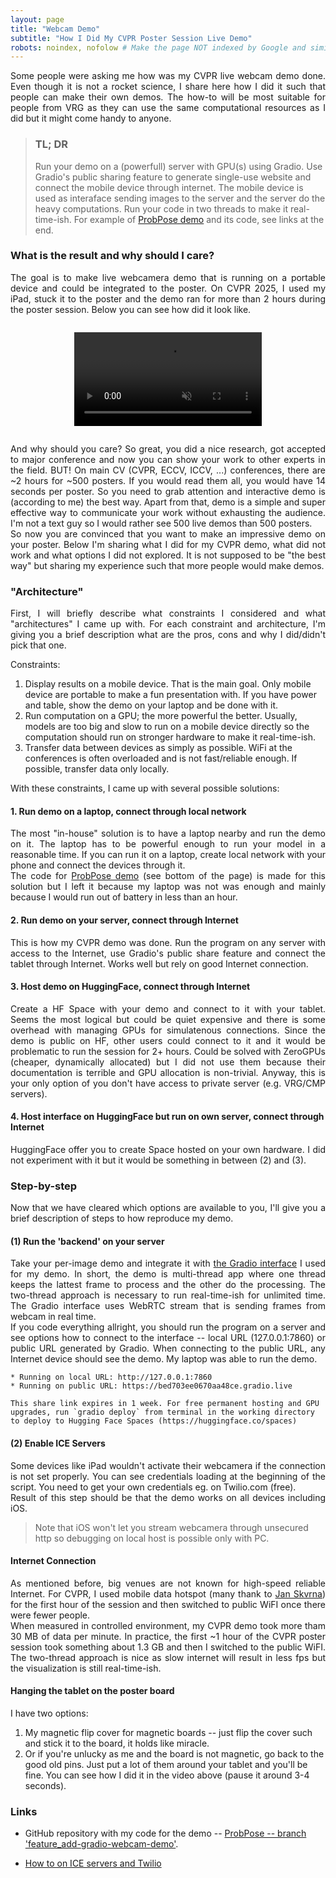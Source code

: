 ```yaml
---
layout: page
title: "Webcam Demo"
subtitle: "How I Did My CVPR Poster Session Live Demo"
robots: noindex, nofolow # Make the page NOT indexed by Google and similar
---
```



<div style="text-align: justify;">
Some people were asking me how was my CVPR live webcam demo done.
Even though it is not a rocket science, I share here how I did it such that people can make their own demos.
The how-to will be most suitable for people from VRG as they can use the same computational resources as I did but it might come handy to anyone.
</div>

> ### TL; DR
> Run your demo on a (powerfull) server with GPU(s) using Gradio.
> Use Gradio's public sharing feature to generate single-use website and connect the mobile device through internet.
> The mobile device is used as interaface sending images to the server and the server do the heavy computations.
> Run your code in two threads to make it real-time-ish.
> For example of <a href="https://MiraPurkrabek.github.io/ProbPose">ProbPose demo</a> and its code, see links at the end.


### What is the result and why should I care?

<div style="text-align: justify;">
The goal is to make live webcamera demo that is running on a portable device and could be integrated to the poster.
On CVPR 2025, I used my iPad, stuck it to the poster and the demo ran for more than 2 hours during the poster session.
Below you can see how did it look like.
</div>

<div style="text-align:center; margin:2em 0;">
  <video controls autoplay loop muted style="max-width:100%; height:auto;">
    <source src="/assets/videos/webcam_demo.mp4" type="video/mp4">
    Your browser doesn’t support HTML5 video.
  </video>
</div>


<div style="text-align: justify;">
And why should you care?
So great, you did a nice research, got accepted to major conference and now you can show your work to other experts in the field.
BUT!
On main CV (CVPR, ECCV, ICCV, ...) conferences, there are ~2 hours for ~500 posters.
If you would read them all, you would have 14 seconds per poster.
So you need to grab attention and interactive demo is (according to me) the best way.
Apart from that, demo is a simple and super effective way to communicate your work without exhausting the audience.
I'm not a text guy so I would rather see 500 live demos than 500 posters.
</div>

<div style="text-align: justify;">
So now you are convinced that you want to make an impressive demo on your poster.
Below I'm sharing what I did for my CVPR demo, what did not work and what options I did not explored.
It is not supposed to be "the best way" but sharing my experience such that more people would make demos. 
</div>


### "Architecture"

<div style="text-align: justify;">
First, I will briefly describe what constraints I considered and what "architectures" I came up with.
For each constraint and architecture, I'm giving you a brief description what are the pros, cons and why I did/didn't pick that one.
</div>


Constraints:
1. Display results on a mobile device. That is the main goal. Only mobile device are portable to make a fun presentation with. If you have power and table, show the demo on your laptop and be done with it.
2. Run computation on a GPU; the more powerful the better. Usually, models are too big and slow to run on a mobile device directly so the computation should run on stronger hardware to make it real-time-ish.
3. Transfer data between devices as simply as possible. WiFi at the conferences is often overloaded and is not fast/reliable enough. If possible, transfer data only locally.

<div style="text-align: justify;">
With these constraints, I came up with several possible solutions:
</div>

#### 1. Run demo on a laptop, connect through local network

<div style="text-align: justify;">
The most "in-house" solution is to have a laptop nearby and run the demo on it.
The laptop has to be powerful enough to run your model in a reasonable time.
If you can run it on a laptop, create local network with your phone and connect the devices through it.
</div>

<div style="text-align: justify;">
The code for <a href="https://MiraPurkrabek.github.io/ProbPose">ProbPose demo</a> (see bottom of the page) is made for this solution but I left it because my laptop was not was enough and mainly because I would run out of battery in less than an hour.
</div>

#### 2. Run demo on your server, connect through Internet

<div style="text-align: justify;">
This is how my CVPR demo was done.
Run the program on any server with access to the Internet, use Gradio's public share feature and connect the tablet through Internet.
Works well but rely on good Internet connection. 
</div>

#### 3. Host demo on HuggingFace, connect through Internet

<div style="text-align: justify;">
Create a HF Space with your demo and connect to it with your tablet.
Seems the most logical but could be quiet expensive and there is some overhead with managing GPUs for simulatenous connections.
Since the demo is public on HF, other users could connect to it and it would be problematic to run the session for 2+ hours.
Could be solved with ZeroGPUs (cheaper, dynamically allocated) but I did not use them because their documentation is terrible and GPU allocation is non-trivial.
Anyway, this is your only option of you don't have access to private server (e.g. VRG/CMP servers).
</div>

#### 4. Host interface on HuggingFace but run on own server, connect through Internet

<div style="text-align: justify;">
HuggingFace offer you to create Space hosted on your own hardware.
I did not experiment with it but it would be something in between (2) and (3).
</div>


### Step-by-step

<div style="text-align: justify;">
Now that we have cleared which options are available to you, I'll give you a brief description of steps to how reproduce my demo.
</div>

#### (1) Run the 'backend' on your server

<div style="text-align: justify;">
Take your per-image demo and integrate it with <a href="https://github.com/MiraPurkrabek/ProbPose_code/blob/2ac83566b2bcd579c1c4e86198156b6e991b3d72/webcam_remote_demo.py">the Gradio interface</a> I used for my demo.
In short, the demo is multi-thread app where one thread keeps the lattest frame to process and the other do the processing.
The two-thread approach is necessary to run real-time-ish for unlimited time.
The Gradio interface uses WebRTC stream that is sending frames from webcam in real time.</div>

<div style="text-align: justify;">
If you code everything allright, you should run the program on a server and see options how to connect to the interface -- local URL (127.0.0.1:7860) or public URL generated by Gradio. When connecting to the public URL, any Internet device should see the demo. 
My laptop was able to run the demo.
</div>

```
* Running on local URL: http://127.0.0.1:7860
* Running on public URL: https://bed703ee0670aa48ce.gradio.live

This share link expires in 1 week. For free permanent hosting and GPU upgrades, run `gradio deploy` from terminal in the working directory to deploy to Hugging Face Spaces (https://huggingface.co/spaces)
```

<!-- <div style="text-align:center; margin:2em 0;">
    <img src="/assets/img/webcam_demo_launch.png" alt="Webcam Demo Launch" style="max-width:100%; height:auto;">
</div> -->

#### (2) Enable ICE Servers

<div style="text-align: justify;">
Some devices like iPad wouldn't activate their webcamera if the connection is not set properly.
You can see credentials loading at the beginning of the script.
You need to get your own credentials eg. on Twilio.com (free).
</div>

<div style="text-align: justify;">
Result of this step should be that the demo works on all devices including iOS.
</div>

> Note that iOS won't let you stream webcamera through unsecured http so debugging on local host is possible only with PC.

#### Internet Connection

<div style="text-align: justify;">
As mentioned before, big venues are not known for high-speed reliable Internet.
For CVPR, I used mobile data hotspot (many thank to <a href="https://jskvrna.github.io">Jan Skvrna</a>) for the first hour of the session and then switched to public WiFI once there were fewer people.
</div>

<div style="text-align: justify;">
When measured in controlled environment, my CVPR demo took more tham 30 MB of data per minute.
In practice, the first ~1 hour of the CVPR poster session took something about 1.3 GB and then I switched to the public WiFI.
The two-thread approach is nice as slow internet will result in less fps but the visualization is still real-time-ish. 
</div>


#### Hanging the tablet on the poster board

I have two options:
1. My magnetic flip cover for magnetic boards -- just flip the cover such and stick it to the board, it holds like miracle.
2. Or if you're unlucky as me and the board is not magnetic, go back to the good old pins. Just put a lot of them around your tablet and you'll be fine. You can see how I did it in the video above (pause it around 3-4 seconds).


### Links

- GitHub repository with my code for the demo -- [ProbPose -- branch 'feature_add-gradio-webcam-demo'](https://github.com/MiraPurkrabek/ProbPose_code/tree/feature_add-gradio-webcam-demo).

- [How to on ICE servers and Twilio](https://www.twilio.com/docs/stun-turn)
